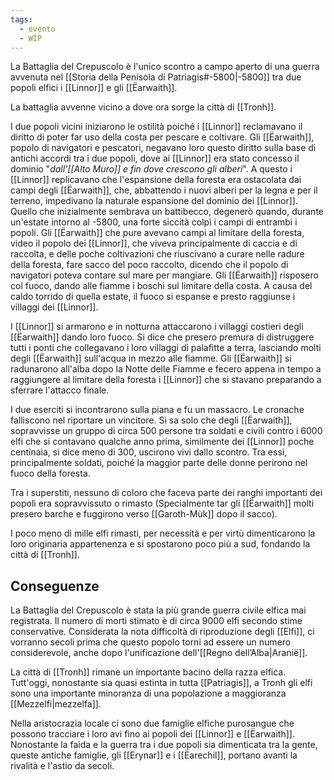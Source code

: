 ```yaml
---
tags:
  - evento
  - WIP
---
```

La Battaglia del Crepuscolo è l'unico scontro a campo aperto di una guerra avvenuta nel [[Storia della Penisola di Patriagis#-5800|-5800]] tra due popoli elfici i [[Linnor]] e gli [[Ëarwaith]]. 

La battaglia avvenne vicino a dove ora sorge la città di [[Tronh]].

I due popoli vicini iniziarono le ostilità poiché i [[Linnor]] reclamavano il diritto di poter far uso della costa per pescare e coltivare. Gli [[Ëarwaith]], popolo di navigatori e pescatori, negavano loro questo diritto sulla base di antichi accordi tra i due popoli, dove ai [[Linnor]] era stato concesso il dominio "*dall'[[Alto Muro]] e fin dove crescono gli alberi*". 
A questo i [[Linnor]] replicavano che l'espansione della foresta era ostacolata dai campi degli [[Ëarwaith]], che, abbattendo i nuovi alberi per la legna e per il terreno, impedivano la naturale espansione del dominio dei [[Linnor]]. 
Quello che inizialmente sembrava un battibecco, degenerò quando, durante un'estate intorno al -5800, una forte siccità colpì i campi di entrambi i popoli. Gli [[Ëarwaith]] che pure avevano campi al limitare della foresta, video il popolo dei [[Linnor]], che viveva principalmente di caccia e di raccolta, e delle poche coltivazioni che riuscivano a curare nelle radure della foresta, fare sacco del poco raccolto, dicendo che il popolo di navigatori poteva contare sul mare per mangiare. 
Gli [[Ëarwaith]] risposero col fuoco, dando alle fiamme i boschi sul limitare della costa. A causa del caldo torrido di quella estate, il fuoco si espanse e presto raggiunse i villaggi dei [[Linnor]]. 

I [[Linnor]] si armarono e in notturna attaccarono i villaggi costieri degli [[Ëarwaith]] dando loro fuoco. Si dice che presero premura di distruggere tutti i ponti che collegavano i loro villaggi di palafitte a terra, lasciando molti degli [[Ëarwaith]] sull'acqua in mezzo alle fiamme. 
Gli [[Ëarwaith]] si radunarono all'alba dopo la Notte delle Fiamme e fecero appena in tempo a raggiungere al limitare della foresta i [[Linnor]] che si stavano preparando a sferrare l'attacco finale.

I due eserciti si incontrarono sulla piana e fu un massacro. Le cronache falliscono nel riportare un vincitore. Si sa solo che degli [[Ëarwaith]], sopravvisse un gruppo di circa 500 persone tra soldati e civili contro i 6000 elfi che si contavano qualche anno prima, similmente dei [[Linnor]] poche centinaia, si dice meno di 300, uscirono vivi dallo scontro. Tra essi, principalmente soldati, poiché la maggior parte delle donne perirono nel fuoco della foresta. 

Tra i superstiti, nessuno di coloro che faceva parte dei ranghi importanti dei popoli era sopravvissuto o rimasto (Specialmente tar gli [[Ëarwaith]] molti presero barche e fuggirono verso [[Garoth-Mùk]] dopo il sacco).

I poco meno di mille elfi rimasti, per necessità e per virtù dimenticarono la loro originaria appartenenza e si spostarono poco più a sud, fondando la città di [[Tronh]]. 

## Conseguenze

La Battaglia del Crepuscolo è stata la più grande guerra civile elfica mai registrata. Il numero di morti stimato è di circa 9000 elfi secondo stime conservative. Considerata la nota difficoltà di riproduzione degli [[Elfi]], ci vorranno secoli prima che questo popolo torni ad essere un numero considerevole, anche dopo l'unificazione dell'[[Regno dell’Alba|Aranië]]. 

La città di [[Tronh]] rimane un importante bacino della razza elfica. Tutt'oggi, nonostante sia quasi estinta in tutta [[Patriagis]], a Tronh gli elfi sono una importante minoranza di una popolazione a maggioranza [[Mezzelfi|mezzelfa]]. 

Nella aristocrazia locale ci sono due famiglie elfiche purosangue che possono tracciare i loro avi fino ai popoli dei [[Linnor]] e [[Ëarwaith]]. Nonostante la faida e la guerra tra i due popoli sia dimenticata tra la gente, queste antiche famiglie, gli [[Erynar]] e i [[Ëarechil]], portano avanti la rivalità e l'astio da secoli. 